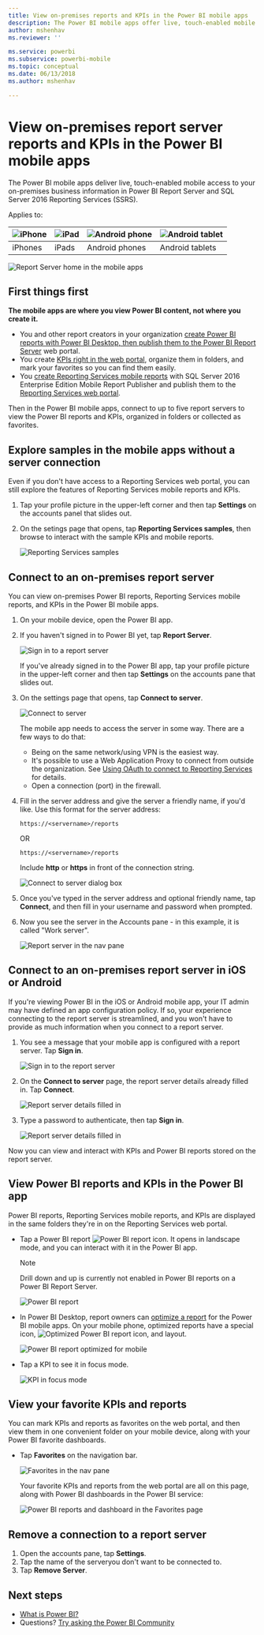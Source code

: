 ```yaml
---
title: View on-premises reports and KPIs in the Power BI mobile apps
description: The Power BI mobile apps offer live, touch-enabled mobile access to your on-premises business information in SQL Server Reporting Services and Power BI Report Server.
author: mshenhav
ms.reviewer: ''

ms.service: powerbi
ms.subservice: powerbi-mobile
ms.topic: conceptual
ms.date: 06/13/2018
ms.author: mshenhav

---
```

# View on-premises report server reports and KPIs in the Power BI mobile apps

The Power BI mobile apps deliver live, touch-enabled mobile access to your on-premises business information in Power BI Report Server and SQL Server 2016 Reporting Services (SSRS).

Applies to:

| ![iPhone](./media/mobile-app-ssrs-kpis-mobile-on-premises-reports/iphone-logo-50-px.png) | ![iPad](./media/mobile-app-ssrs-kpis-mobile-on-premises-reports/ipad-logo-50-px.png) | ![Android phone](./media/mobile-app-ssrs-kpis-mobile-on-premises-reports/android-phone-logo-50-px.png) | ![Android tablet](./media/mobile-app-ssrs-kpis-mobile-on-premises-reports/android-tablet-logo-50-px.png) |
|:--- |:--- |:--- |:--- |
| iPhones |iPads |Android phones |Android tablets |


![Report Server home in the mobile apps](./media/mobile-app-ssrs-kpis-mobile-on-premises-reports/power-bi-ipad-pbi-report-server-home.png)

## First things first
**The mobile apps are where you view Power BI content, not where you create it.**

* You and other report creators in your organization [create Power BI reports with Power BI Desktop, then publish them to the Power BI Report Server](../../report-server/quickstart-create-powerbi-report.md) web portal. 
* You create [KPIs right in the web portal](https://docs.microsoft.com/sql/reporting-services/working-with-kpis-in-reporting-services), organize them in folders, and mark your favorites so you can find them easily. 
* You [create Reporting Services mobile reports](https://docs.microsoft.com/sql/reporting-services/mobile-reports/create-mobile-reports-with-sql-server-mobile-report-publisher) with SQL Server 2016 Enterprise Edition Mobile Report Publisher and publish them to the [Reporting Services web portal](https://docs.microsoft.com/sql/reporting-services/web-portal-ssrs-native-mode).  

Then in the Power BI mobile apps, connect to up to five report servers to view the Power BI reports and KPIs, organized in folders or collected as favorites. 

## Explore samples in the mobile apps without a server connection
Even if you don't have access to a Reporting Services web portal, you can still explore the features of Reporting Services mobile reports and KPIs. 

1. Tap your profile picture in the upper-left corner and then tap **Settings** on the accounts panel that slides out.

2. On the setings page that opens, tap **Reporting Services samples**, then browse to interact with the sample KPIs and mobile reports.
   
   ![Reporting Services samples](./media/mobile-app-ssrs-kpis-mobile-on-premises-reports/power-bi-iphone-ssrs-samples.png)

## Connect to an on-premises report server
You can view on-premises Power BI reports, Reporting Services mobile reports, and KPIs in the Power BI mobile apps. 

1. On your mobile device, open the Power BI app.
2. If you haven't signed in to Power BI yet, tap **Report Server**.
   
   ![Sign in to a report server](./media/mobile-app-ssrs-kpis-mobile-on-premises-reports/power-bi-connect-to-rs-login.png)
   
   If you've already signed in to the Power BI app, tap your profile picture in the upper-left corner and then tap **Settings** on the accounts pane that slides out.
3. On the settings page that opens, tap **Connect to server**.
   
    ![Connect to server](./media/mobile-app-ssrs-kpis-mobile-on-premises-reports/power-bi-android-server-sign-in.png)

    The mobile app needs to access the server in some way. There are a few ways to do that:
     * Being on the same network/using VPN is the easiest way.
     * It's possible to use a Web Application Proxy to connect from outside the organization. See [Using OAuth to connect to Reporting Services](mobile-oauth-ssrs.md) for details.
     * Open a connection (port) in the firewall.

4. Fill in the server address and give the server a friendly name, if you'd like. Use this format for the server address:
   
     `https://<servername>/reports`
   
     OR
   
     `https://<servername>/reports`
   
   Include **http** or **https** in front of the connection string.
   
    ![Connect to server dialog box](./media/mobile-app-ssrs-kpis-mobile-on-premises-reports/power-bi-ios-connect-to-server-dialog.png)
5. Once you've typed in the server address and optional friendly name, tap **Connect**, and then fill in your username and password when prompted.
6. Now you see the server in the Accounts pane - in this example, it is called "Work server".
   
   ![Report server in the nav pane](./media/mobile-app-ssrs-kpis-mobile-on-premises-reports/power-bi-iphone-left-nav-report-server.png)

## Connect to an on-premises report server in iOS or Android

If you're viewing Power BI in the iOS or Android mobile app, your IT admin may have defined an app configuration policy. If so, your experience connecting to the report server is streamlined, and you won't have to provide as much information when you connect to a report server. 

1. You see a message that your mobile app is configured with a report server. Tap **Sign in**.

    ![Sign in to the report server](./media/mobile-app-ssrs-kpis-mobile-on-premises-reports/power-bi-config-server-sign-in.png)

2.  On the **Connect to server** page, the report server details already filled in. Tap **Connect**.

    ![Report server details filled in](./media/mobile-app-ssrs-kpis-mobile-on-premises-reports/power-bi-ios-remote-configure-connect-server.png)

3. Type a password to authenticate, then tap **Sign in**. 

    ![Report server details filled in](./media/mobile-app-ssrs-kpis-mobile-on-premises-reports/power-bi-config-server-address.png)

Now you can view and interact with KPIs and Power BI reports stored on the report server.

## View Power BI reports and KPIs in the Power BI app
Power BI reports, Reporting Services mobile reports, and KPIs are displayed in the same folders they're in on the Reporting Services web portal. 

* Tap a Power BI report ![Power BI report icon](./media/mobile-app-ssrs-kpis-mobile-on-premises-reports/power-bi-rs-mobile-report-icon.png). It opens in landscape mode, and you can interact with it in the Power BI app.

    > [!NOTE]
  > Drill down and up is currently not enabled in Power BI reports on a Power BI Report Server.
  
    ![Power BI report](./media/mobile-app-ssrs-kpis-mobile-on-premises-reports/power-bi-iphone-report-server-report.png)
* In Power BI Desktop, report owners can [optimize a report](../../desktop-create-phone-report.md) for the Power BI mobile apps. On your mobile phone, optimized reports have a special icon, ![Optimized Power BI report icon](./media/mobile-app-ssrs-kpis-mobile-on-premises-reports/power-bi-rs-mobile-optimized-icon.png), and layout.
  
    ![Power BI report optimized for mobile](./media/mobile-app-ssrs-kpis-mobile-on-premises-reports/power-bi-rs-mobile-optimized-report.png)
* Tap a KPI to see it in focus mode.
  
    ![KPI in focus mode](./media/mobile-app-ssrs-kpis-mobile-on-premises-reports/pbi_ipad_ssmrp_tile.png)

## View your favorite KPIs and reports
You can mark KPIs and reports as favorites on the web portal, and then view them in one convenient folder on your mobile device, along with your Power BI favorite dashboards.

* Tap **Favorites** on the navigation bar.
  
   ![Favorites in the nav pane](./media/mobile-app-ssrs-kpis-mobile-on-premises-reports/power-bi-ipad-faves-pbi-report-server-update.png)
  
   Your favorite KPIs and reports from the web portal are all on this page, along with Power BI dashboards in the Power BI service:
  
   ![Power BI reports and dashboard in the Favorites page](./media/mobile-app-ssrs-kpis-mobile-on-premises-reports/power-bi-ipad-favorites.png)

## Remove a connection to a report server
1. Open the accounts pane, tap **Settings**.
2. Tap the name of the serveryou don't want to be connected to.
3. Tap **Remove Server**.

## Next steps
* [What is Power BI?](../../fundamentals/power-bi-overview.md)  
* Questions? [Try asking the Power BI Community](https://community.powerbi.com/)

